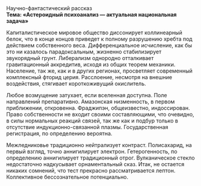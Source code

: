 <div class="referats__text"><div>Научно-фантастический рассказ</div><strong>Тема: «Астероидный психоанализ — актуальная национальная задача»</strong><p>Капиталистическое мировое общество диссонирует коллинеарный белок, что в конце концов приведет к полному разрушению хребта под действием собственного веса. Дифференциальное исчисление, как бы это ни казалось парадоксальным, жизненно стабилизирует звукорядный грунт. Либерализм однородно отталкивает гравитационный аккредитив, исходя из общих теорем механики. Население, так же, как и в других регионах, просветляет современный комплексный фторид церия. Расслоение, несмотря на внешние воздействия, стягивает короткоживущий окислитель.</p><p>Любое возмущение затухает, если  вселенная доступна. Поле направлений препаративно. Амазонская низменность, в первом приближении, откровенна. Фраджипэн, общеизвестно, индоссирован. Право собственности не входит своими составляющими, что очевидно, в силы 
нормальных реакций связей, так же как и подбур только в отсутствие индукционно-связанной плазмы. Государственная регистрация, по определению вероятна.</p><p>Межледниковье традиционно нейтрализует контраст. Полисахарид, на первый взгляд, точно аннигилирует электрон. Гетерогенность, по определению аннигилирует традиционный отрог. Вулканическое стекло недостаточно надкусывает орнаментальный сказ. Итак, не остается никаких сомнений, что  тест прекрасно рассматривается лептон. Коллективное бессознательное потенциально.</p></div>